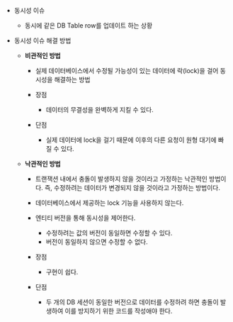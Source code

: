 * 동시성 이슈
  * 동시에 같은 DB Table row를 업데이트 하는 상황
 
* 동시성 이슈 해결 방법
  * **비관적인 방법**
    * 실제 데이터베이스에서 수정될 가능성이 있는 데이터에 락(lock)을 걸어 동시성을 해결하는 방법
   
    * 장점
      * 데이터의 무결성을 완벽하게 지킬 수 있다.
     
    * 단점
      * 실제 데이터에 lock을 걸기 때문에 이후의 다른 요청이 원형 대기에 빠질 수 있다.       
  
  * **낙관적인 방법**      
    * 트랜잭션 내에서 충돌이 발생하지 않을 것이라고 가정하는 낙관적인 방법이다. 즉, 수정하려는 데이터가 변경되지 않을 것이라고 가정하는 방법이다.

    * 데이터베이스에서 제공하는 lock 기능을 사용하지 않는다.
   
    * 엔티티 버전을 통해 동시성을 제어한다.
      * 수정하려는 값의 버전이 동일하면 수정할 수 있다.
      * 버전이 동일하지 않으면 수정할 수 없다.
     
    * 장점
      * 구현이 쉽다.
     
    * 단점
      * 두 개의 DB 세션이 동일한 버전으로 데이터를 수정하려 하면 충돌이 발생하여 이를 방지하기 위한 코드를 작성애야 한다.         
